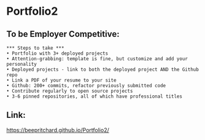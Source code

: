 # Portfolio2

## To be Employer Competitive:
    *** Steps to take ***
    • Portfolio with 3+ deployed projects
    • Attention-grabbing: template is fine, but customize and add your personality
    • Deployed projects - link to both the deployed project AND the Github repo
    • Link a PDF of your resume to your site
    • Github: 200+ commits, refactor previously submitted code
    • Contribute regularly to open source projects
    • 3-6 pinned repositories, all of which have professional titles

## Link:
https://beepritchard.github.io/Portfolio2/
    
